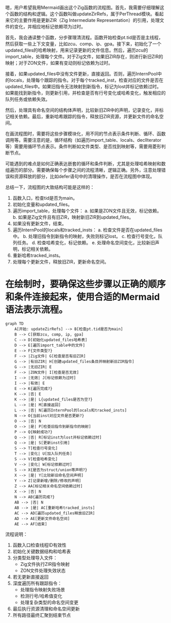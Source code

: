 嗯，用户希望我用Mermaid画出这个Zig函数的流程图。首先，我需要仔细理解这个函数的结构和逻辑。这个函数叫做updateZirRefs，属于PerThread模块。看起来它的主要作用是更新ZIR（Zig Intermediate Representation）的引用，处理文件的变化，并相应地标记依赖项为过时。

首先，我会通读整个函数，分步骤理清流程。函数开始检查pt.tid是否是主线程，然后获取一些上下文变量，比如zcu、comp、ip、gpa。接下来，初始化了一个updated_files的哈希映射，用来记录更新的文件信息。然后，遍历zcu的import_table，处理每个文件。对于Zig文件，如果旧ZIR存在，则进行新旧ZIR的映射；对于ZON文件，如果有变动则标记依赖为过时。

接着，如果updated_files中没有文件更新，直接返回。否则，遍历InternPool中的locals，处理每个跟踪的指令。对于每个tracked_inst，检查对应的文件是否在updated_files中。如果旧指令无法映射到新指令，标记为lost并标记依赖过时。如果能找到新指令，则更新引用，并检查是否有行号变化或哈希变化，触发相应的队列任务或依赖失效。

然后，处理具有命名空间的结构体声明，比较新旧ZIR中的声明，记录变化，并标记相关依赖。最后，重新哈希跟踪的指令，释放旧ZIR资源，并更新文件的命名空间。

在画流程图时，需要将这些步骤模块化，用不同的节点表示条件判断、循环、函数调用等。需要注意的是，循环结构（如遍历import_table、locals、declIterator等）需要用循环节点表示。条件判断如文件类型、是否找到映射等，需要用菱形判断节点。

可能遇到的难点是如何正确表达嵌套的循环和条件判断，尤其是处理哈希映射和数组遍历的部分。需要确保每个步骤之间的流程清晰，逻辑正确。另外，注意处理错误和资源释放的部分，比如defer语句中的清理操作，是否在流程图中体现。

总结一下，流程图的大致结构可能是这样的：

1. 函数入口，检查tid是否为main。
2. 初始化变量和updated_files。
3. 遍历import_table，处理每个文件：
   a. 如果是ZON文件且无效，标记依赖。
   b. 如果是Zig文件且有旧ZIR，映射新旧ZIR到updated_files。
4. 如果没有更新文件，结束。
5. 遍历InternPool的locals和tracked_insts：
   a. 检查文件是否在updated_files中。
   b. 处理旧指令到新指令的映射，失败则标记lost。
   c. 检查行号变化，队列任务。
   d. 检查哈希变化，标记依赖。
   e. 处理命名空间变化，比较新旧声明，标记相关依赖。
6. 重新哈希tracked_insts。
7. 处理每个更新文件，释放旧ZIR，更新命名空间。

在绘制时，要确保这些步骤以正确的顺序和条件连接起来，使用合适的Mermaid语法表示流程。
================================================
```mermaid
graph TD
    A[开始: updateZirRefs] --> B[检查pt.tid是否为main]
    B --> C[获取zcu, comp, ip, gpa]
    C --> D[初始化updated_files哈希表]
    D --> E[遍历import_table中的文件]
    E --> F{文件类型?}
    F --> |Zig文件| G[检查是否有旧ZIR]
    G --> |有旧ZIR| H[创建updated_files条目并映射新旧ZIR指令]
    G --> |无旧ZIR| E
    F --> |ZON文件| I[检查是否无效]
    I --> |无效| J[标记依赖为过时]
    I --> |有效| E
    E --> K{遍历完成?}
    K --> |否| E
    K --> |是| L{updated_files是否为空?}
    L --> |是| M[直接返回]
    L --> |否| N[遍历InternPool的locals和tracked_insts]
    N --> O{当前inst对应文件是否更新?}
    O --> |否| N
    O --> |是| P[检查旧指令到新指令的映射]
    P --> Q{映射成功?}
    Q --> |否| R[标记inst为lost并标记依赖过时]
    Q --> |是| S[更新inst引用]
    S --> T[检查行号变化]
    T --> |变化| U[加入队列任务]
    S --> V[检查哈希变化]
    V --> |变化| W[标记依赖过时]
    S --> X{是否为struct/union等声明?}
    X --> |是| Y[比较新旧命名空间声明]
    Y --> Z[记录新增/删除/修改的声明]
    Z --> AA[标记相关命名空间依赖过时]
    X --> |否| N
    N --> AB{遍历完成?}
    AB --> |否| N
    AB --> |是| AC[重新哈希tracked_insts]
    AC --> AD[遍历updated_files释放旧ZIR]
    AD --> AE[更新文件命名空间]
    AE --> AF[结束]
``` 

流程说明：
1. 函数入口检查线程ID有效性
2. 初始化关键数据结构和哈希表
3. 分类型处理导入文件：
   - Zig文件执行ZIR指令映射
   - ZON文件处理失效状态
4. 若无更新直接返回
5. 深度遍历所有跟踪指令：
   - 处理指令映射失败场景
   - 检测行号/哈希值变化
   - 处理复杂类型的命名空间变更
6. 最后执行资源清理和命名空间更新
7. 所有路径最终汇聚到结束节点